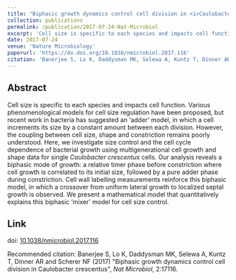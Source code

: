 ```yaml
---
title: "Biphasic growth dynamics control cell division in <i>Caulobacter crescentus</i>"
collection: publications
permalink: /publication/2017-07-24-Nat-Microbiol
excerpt: 'Cell size is specific to each species and impacts cell function. Here, we investigate size control and the cell cycle dependence of bacterial growth using multigenerational cell growth and shape data for single <i>Caulobacter crescentus</i> cells. Our analysis reveals a biphasic mode of growth: a relative timer phase before constriction where cell growth is correlated to its initial size, followed by a pure adder phase during constriction. Cell wall labelling measurements reinforce this biphasic model, in which a crossover from uniform lateral growth to localized septal growth is observed. We present a mathematical model that quantitatively explains this biphasic &apos;mixer&apos; model for cell size control.'
date: 2017-07-24
venue: 'Nature Microbiology'
paperurl: 'https://dx.doi.org/10.1038/nmicrobiol.2017.116'
citation: 'Banerjee S, Lo K, Daddysman MK, Selewa A, Kuntz T, Dinner AR and Scherer NF (2017) &quot;Biphasic growth dynamics control cell division in Caulobacter crescentus&quot;, <i>Nat Microbiol</i>, 2:17116.'
---
```


## Abstract
Cell size is specific to each species and impacts cell function. Various phenomenological models for cell size regulation have been proposed, but recent work in bacteria has suggested an ‘adder’ model, in which a cell increments its size by a constant amount between each division. However, the coupling between cell size, shape and constriction remains poorly understood. Here, we investigate size control and the cell cycle dependence of bacterial growth using multigenerational cell growth and shape data for single <i>Caulobacter crescentus</i> cells. Our analysis reveals a biphasic mode of growth: a relative timer phase before constriction where cell growth is correlated to its initial size, followed by a pure adder phase during constriction. Cell wall labelling measurements reinforce this biphasic model, in which a crossover from uniform lateral growth to localized septal growth is observed. We present a mathematical model that quantitatively explains this biphasic ‘mixer’ model for cell size control.

## Link
doi: [10.1038/nmicrobiol.2017.116](https://dx.doi.org/10.1038/nmicrobiol.2017.116)    

Recommended citation: Banerjee S, Lo K, Daddysman MK, Selewa A, Kuntz T, Dinner AR and Scherer NF (2017) "Biphasic growth dynamics control cell division in Caulobacter crescentus", <i>Nat Microbiol</i>, 2:17116.
